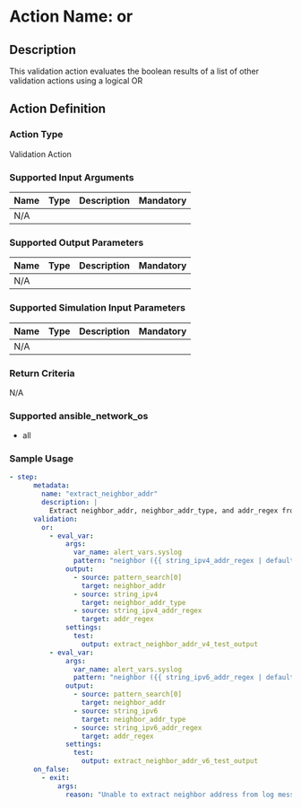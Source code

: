 # Action Name: or

## Description
This validation action evaluates the boolean results of a list of other validation actions using a logical OR

## Action Definition

### Action Type
Validation Action

### Supported Input Arguments

| Name | Type | Description | Mandatory |
|------|------|-------------|-----------|
| N/A |  |  |  |

### Supported Output Parameters

| Name | Type | Description | Mandatory |
|------|------|-------------|-----------|
| N/A |  |  |  |

### Supported Simulation Input Parameters

| Name | Type | Description | Mandatory |
|------|------|-------------|-----------|
| N/A |  |  |  |

### Return Criteria ###

N/A

### Supported ansible_network_os

- all

### Sample Usage

``` yaml
- step:
      metadata:
        name: "extract_neighbor_addr"
        description: |
          Extract neighbor_addr, neighbor_addr_type, and addr_regex from syslog message that triggered the alert
      validation:
        or:
          - eval_var:
              args:
                var_name: alert_vars.syslog
                pattern: "neighbor ({{ string_ipv4_addr_regex | default('') }}) Down"
              output:
                - source: pattern_search[0]
                  target: neighbor_addr
                - source: string_ipv4
                  target: neighbor_addr_type
                - source: string_ipv4_addr_regex
                  target: addr_regex
              settings:
                test:
                  output: extract_neighbor_addr_v4_test_output
          - eval_var:
              args:
                var_name: alert_vars.syslog
                pattern: "neighbor ({{ string_ipv6_addr_regex | default('') }}) Down"
              output:
                - source: pattern_search[0]
                  target: neighbor_addr
                - source: string_ipv6
                  target: neighbor_addr_type
                - source: string_ipv6_addr_regex
                  target: addr_regex
              settings:
                test:
                  output: extract_neighbor_addr_v6_test_output
      on_false:
        - exit:
            args:
              reason: "Unable to extract neighbor address from log message.  Exiting."
```
